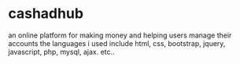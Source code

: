 # cashadhub
an online platform
for making money
and helping users manage their accounts
the languages i used include html, css, bootstrap, jquery, javascript, php, mysql, ajax. etc..
